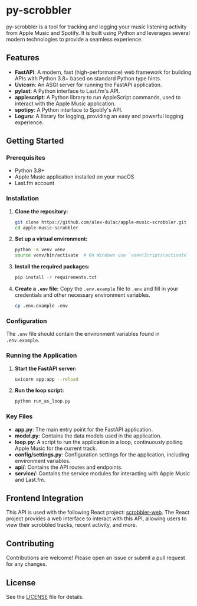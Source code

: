 # py-scrobbler

py-scrobbler is a tool for tracking and logging your music listening activity from Apple Music and Spotify. It is built using Python and leverages several modern technologies to provide a seamless experience.



## Features

- **FastAPI**: A modern, fast (high-performance) web framework for building APIs with Python 3.8+ based on standard Python type hints.
- **Uvicorn**: An ASGI server for running the FastAPI application.
- **pylast**: A Python interface to Last.fm's API.
- **applescript**: A Python library to run AppleScript commands, used to interact with the Apple Music application.
- **spotipy**: A Python interface to Spotify's API.
- **Loguru**: A library for logging, providing an easy and powerful logging experience.

## Getting Started

### Prerequisites

- Python 3.8+
- Apple Music application installed on your macOS
- Last.fm account

### Installation

1. **Clone the repository:**
    ```sh
    git clone https://github.com/alex-dulac/apple-music-scrobbler.git
    cd apple-music-scrobbler
    ```

2. **Set up a virtual environment:**
    ```sh
    python -m venv venv
    source venv/bin/activate  # On Windows use `venv\Scripts\activate`
    ```

3. **Install the required packages:**
    ```sh
    pip install -r requirements.txt
    ```

4. **Create a `.env` file:**
   Copy the `.env.example` file to `.env` and fill in your credentials and other necessary environment variables.
    ```sh
    cp .env.example .env
    ```

### Configuration

The `.env` file should contain the environment variables found in `.env.example`.

### Running the Application

1. **Start the FastAPI server:**
    ```sh
    uvicorn app:app --reload
    ```

2. **Run the loop script:**
    ```sh
    python run_as_loop.py
    ```

### Key Files

- **app.py**: The main entry point for the FastAPI application.
- **model.py**: Contains the data models used in the application.
- **loop.py**: A script to run the application in a loop, continuously polling Apple Music for the current track.
- **config/settings.py**: Configuration settings for the application, including environment variables.
- **api/**: Contains the API routes and endpoints.
- **service/**: Contains the service modules for interacting with Apple Music and Last.fm.

## Frontend Integration

This API is used with the following React project: [scrobbler-web](https://github.com/alex-dulac/scrobbler-web). 
The React project provides a web interface to interact with this API, allowing users to view their scrobbled tracks, recent activity, and more.

## Contributing

Contributions are welcome! Please open an issue or submit a pull request for any changes.

## License

See the [LICENSE](LICENSE.txt) file for details.